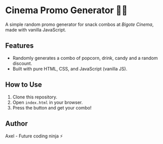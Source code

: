 # Cinema Promo Generator 🎥🍿

A simple random promo generator for snack combos at *Bigote Cinema*, made with vanilla JavaScript.

## Features
- Randomly generates a combo of popcorn, drink, candy and a random discount.
- Built with pure HTML, CSS, and JavaScript (vanilla JS).

## How to Use
1. Clone this repository.
2. Open `index.html` in your browser.
3. Press the button and get your combo!

## Author
Axel - Future coding ninja ⚡